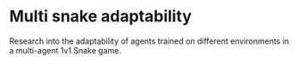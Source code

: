 # Multi snake adaptability

Research into the adaptability of agents trained on different environments in a multi-agent 1v1 Snake game.

